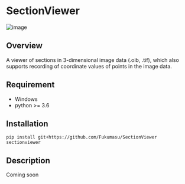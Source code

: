 # SectionViewer

![image](https://github.com/Fukumasu/SectionViewer/blob/master/sectionviewer/img/SectionViewer.ico)

## Overview

A viewer of sections in 3-dimensional image data (.oib, .tif), which also supports recording of coordinate values of points in the image data.

## Requirement

- Windows
- python >= 3.6

## Installation

```
pip install git+https://github.com/Fukumasu/SectionViewer
sectionviewer
```

## Description

Coming soon
